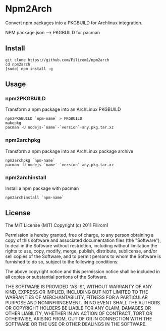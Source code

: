 Npm2Arch
========

Convert npm packages into a PKGBUILD for Archlinux integration.

NPM package.json --> PKGBUILD for pacman


Install
-------

    git clone https://github.com/Filirom1/npm2arch
    cd npm2arch
    [sudo] npm install -g


Usage
-----

### npm2PKGBUILD

Transform a npm package into an ArchLinux PKGBUILD

    npm2PKGBUILD `npm-name` > PKGBUILD
    makepkg
    pacman -U nodejs-`name`-`version`-any.pkg.tar.xz


### npm2archpkg

Transform a npm package into an ArchLinux package archive

    npm2archpkg `npm-name`
    pacman -U nodejs-`name`-`version`-any.pkg.tar.xz


### npm2archinstall

Install a npm package with pacman

    npm2archinstall `npm-name`


License
-------

The MIT License (MIT)
Copyright (c) 2011 Filirom1

Permission is hereby granted, free of charge, to any person obtaining a copy of this software and associated documentation files (the "Software"), to deal in the Software without restriction, including without limitation the rights to use, copy, modify, merge, publish, distribute, sublicense, and/or sell copies of the Software, and to permit persons to whom the Software is furnished to do so, subject to the following conditions:

The above copyright notice and this permission notice shall be included in all copies or substantial portions of the Software.

THE SOFTWARE IS PROVIDED "AS IS", WITHOUT WARRANTY OF ANY KIND, EXPRESS OR IMPLIED, INCLUDING BUT NOT LIMITED TO THE WARRANTIES OF MERCHANTABILITY, FITNESS FOR A PARTICULAR PURPOSE AND NONINFRINGEMENT. IN NO EVENT SHALL THE AUTHORS OR COPYRIGHT HOLDERS BE LIABLE FOR ANY CLAIM, DAMAGES OR OTHER LIABILITY, WHETHER IN AN ACTION OF CONTRACT, TORT OR OTHERWISE, ARISING FROM, OUT OF OR IN CONNECTION WITH THE SOFTWARE OR THE USE OR OTHER DEALINGS IN THE SOFTWARE.
